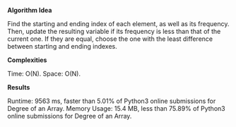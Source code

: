 **Algorithm Idea**

Find the starting and ending index of 
each element, as well as its frequency. 
Then, update the resulting variable if its frequency 
is less than that of the current one. If they are equal, 
choose the one with the least difference between starting 
and ending indexes. 

**Complexities**

Time: O(N).
Space: O(N).

**Results**

Runtime: 9563 ms, faster than 5.01% of Python3 online submissions for Degree of an Array.
Memory Usage: 15.4 MB, less than 75.89% of Python3 online submissions for Degree of an Array.
